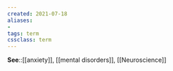 ```yaml
---
created: 2021-07-18
aliases:
- 
tags: term
cssclass: term
---
```

**See**::[[anxiety]], [[mental disorders]], [[Neuroscience]]